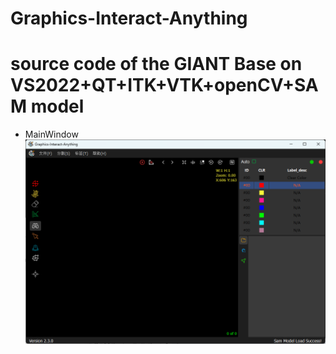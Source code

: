 # Graphics-Interact-Anything
# source code of the GIANT Base on VS2022+QT+ITK+VTK+openCV+SAM model
- MainWindow
![image](https://github.com/PAPRIKA-T/Graphics-Interact-Anything/blob/master/Img/GIANT_MainWindow.png)
